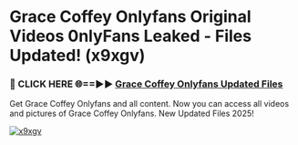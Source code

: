 # Grace Coffey Onlyfans Original Videos 0nlyFans Leaked - Files Updated! (x9xgv)

<h3>🔴 CLICK HERE 🌐==►► <a href="https://tinyurl.com/ms9xzufz" rel="nofollow">Grace Coffey Onlyfans Updated Files</a></h3>

Get Grace Coffey Onlyfans and all content. Now you can access all videos and pictures of Grace Coffey Onlyfans. New Updated Files 2025!

[![x9xgv](https://i.imgur.com/ppqm5kG.gif)](https://tinyurl.com/ms9xzufz)
